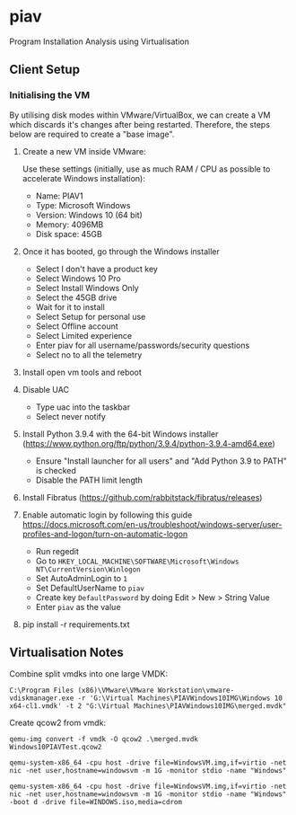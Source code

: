 # piav

Program Installation Analysis using Virtualisation

## Client Setup
### Initialising the VM
By utilising disk modes within VMware/VirtualBox, we can create a VM which discards it's changes after being restarted. Therefore, the steps below are required to create a "base image". 

1. Create a new VM inside VMware:

    Use these settings (initially, use as much RAM / CPU as possible to accelerate Windows installation):
    - Name: PIAV1
    - Type: Microsoft Windows
    - Version: Windows 10 (64 bit)
    - Memory: 4096MB
    - Disk space: 45GB
  
2. Once it has booted, go through the Windows installer
   - Select I don't have a product key
   - Select Windows 10 Pro
   - Select Install Windows Only
   - Select the 45GB drive
   - Wait for it to install
   - Select Setup for personal use
   - Select Offline account
   - Select Limited experience
   - Enter piav for all username/passwords/security questions
   - Select no to all the telemetry

3. Install open vm tools and reboot

4. Disable UAC
    - Type uac into the taskbar
    - Select never notify
5. Install Python 3.9.4 with the 64-bit Windows installer (https://www.python.org/ftp/python/3.9.4/python-3.9.4-amd64.exe)
    - Ensure "Install launcher for all users" and "Add Python 3.9 to PATH" is checked
    - Disable the PATH limit length
6. Install Fibratus (https://github.com/rabbitstack/fibratus/releases)
7. Enable automatic login by following this guide https://docs.microsoft.com/en-us/troubleshoot/windows-server/user-profiles-and-logon/turn-on-automatic-logon
    - Run regedit 
    - Go to `HKEY_LOCAL_MACHINE\SOFTWARE\Microsoft\Windows NT\CurrentVersion\Winlogon`
    - Set AutoAdminLogin to `1`
    - Set DefaultUserName to `piav`
    - Create key `DefaultPassword` by doing Edit > New > String Value
    - Enter `piav` as the value

8. pip install -r requirements.txt

## Virtualisation Notes

Combine split vmdks into one large VMDK:

`C:\Program Files (x86)\VMware\VMware Workstation\vmware-vdiskmanager.exe -r 'G:\Virtual Machines\PIAVWindows10IMG\Windows 10 x64-cl1.vmdk' -t 2 "G:\Virtual Machines\PIAVWindows10IMG\merged.mvdk"`

Create qcow2 from vmdk:

`qemu-img convert -f vmdk -O qcow2 .\merged.mvdk Windows10PIAVTest.qcow2`

```
qemu-system-x86_64 -cpu host -drive file=WindowsVM.img,if=virtio -net nic -net user,hostname=windowsvm -m 1G -monitor stdio -name "Windows"

qemu-system-x86_64 -cpu host -drive file=WindowsVM.img,if=virtio -net nic -net user,hostname=windowsvm -m 1G -monitor stdio -name "Windows"  -boot d -drive file=WINDOWS.iso,media=cdrom
```
